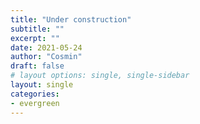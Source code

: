 ```yaml
---
title: "Under construction"
subtitle: ""
excerpt: ""
date: 2021-05-24
author: "Cosmin"
draft: false
# layout options: single, single-sidebar
layout: single
categories:
- evergreen
---
```

